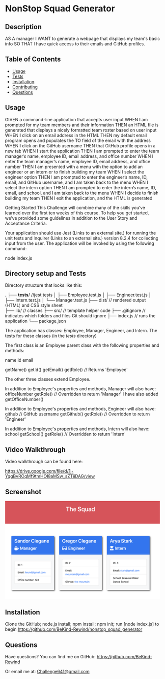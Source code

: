 # NonStop Squad Generator



## Description
AS A manager I WANT to generate a webpage that displays my team's basic info SO THAT I have quick access to their emails and GitHub profiles.

## Table of Contents
  - [Usage](#usage)
  - [Tests](#tests)
  - [Installation](#installation)
  - [Contributing](#contributing)
  - [Questions](#questions)



## Usage
GIVEN a command-line application that accepts user input
WHEN I am prompted for my team members and their information
THEN an HTML file is generated that displays a nicely formatted team roster based on user input
WHEN I click on an email address in the HTML
THEN my default email program opens and populates the TO field of the email with the address
WHEN I click on the GitHub username
THEN that GitHub profile opens in a new tab
WHEN I start the application
THEN I am prompted to enter the team manager’s name, employee ID, email address, and office number
WHEN I enter the team manager’s name, employee ID, email address, and office number
THEN I am presented with a menu with the option to add an engineer or an intern or to finish building my team
WHEN I select the engineer option
THEN I am prompted to enter the engineer’s name, ID, email, and GitHub username, and I am taken back to the menu
WHEN I select the intern option
THEN I am prompted to enter the intern’s name, ID, email, and school, and I am taken back to the menu
WHEN I decide to finish building my team
THEN I exit the application, and the HTML is generated

Getting Started
This Challenge will combine many of the skills you’ve learned over the first ten weeks of this course. To help you get started, we’ve provided some guidelines in addition to the User Story and Acceptance Criteria.

Your application should use Jest (Links to an external site.) for running the unit tests and Inquirer (Links to an external site.) version 8.2.4 for collecting input from the user. The application will be invoked by using the following command:

node index.js

## Directory setup and Tests

Directory structure that looks like this:

.
├── __tests__/             //jest tests
│   ├── Employee.test.js
│   ├── Engineer.test.js
│   ├── Intern.test.js
│   └── Manager.test.js
├── dist/                  // rendered output (HTML) and CSS style sheet      
├── lib/                   // classes
├── src/                   // template helper code 
├── .gitignore             // indicates which folders and files Git should ignore
├── index.js               // runs the application
└── package.json           


The application has classes: Employee, Manager, Engineer, and Intern. The tests for these classes (in the _tests_ directory) 

The first class is an Employee parent class with the following properties and methods:

name
id
email

getName()
getId()
getEmail()
getRole() // Returns 'Employee'

The other three classes extend Employee.

In addition to Employee's properties and methods, Manager will also have:
officeNumber
getRole() // Overridden to return 'Manager'
I have also added getOfficeNumber()

In addition to Employee's properties and methods, Engineer will also have:
github // GitHub username
getGithub()
getRole() // Overridden to return 'Engineer'

In addition to Employee's properties and methods, Intern will also have:
school
getSchool()
getRole() // Overridden to return 'Intern'

## Video Walkthrough

Video walkthrough can be found here:

https://drive.google.com/file/d/1j-YqgBvROqMf9tmHOI8aMSw_sZTiiDAG/view

## Screenshot

![NonStop Squad Generator Screenshot with a set of cards with employee information](./images/screenshot.png)

## Installation
Clone the GitHub; node.js install; npm install; npm init; run [node index.js] to begin 
https://github.com/BeKind-Rewind/nonstop_squad_generator

## Questions

Have questions?
You can find me on GitHub:
https://github.com/BeKind-Rewind

Or email me at:
Challenge641@gmail.com



    